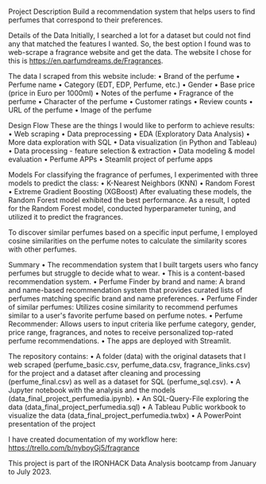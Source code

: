 Project Description
Build a recommendation system that helps users to find perfumes that correspond to their preferences.

Details of the Data
Initially, I searched a lot for a dataset but could not find any that matched the features I wanted. So, the best option I found was to web-scrape a fragrance website and get the data. The website I chose for this is https://en.parfumdreams.de/Fragrances.

The data I scraped from this website include:
• Brand of the perfume
• Perfume name
• Category (EDT, EDP, Perfume, etc.)
• Gender
• Base price (price in Euro per 1000ml)
• Notes of the perfume
• Fragrance of the perfume
• Character of the perfume
• Customer ratings
• Review counts
• URL of the perfume
• Image of the perfume

Design Flow
These are the things I would like to perform to achieve results:
• Web scraping
• Data preprocessing
• EDA (Exploratory Data Analysis)
• More data exploration with SQL
• Data visualization (in Python and Tableau)
• Data processing - feature selection & extraction
• Data modeling & model evaluation
• Perfume APPs
• Steamlit project of perfume apps 

Models
For classifying the fragrance of perfumes, I experimented with three models to predict the class:
• K-Nearest Neighbors (KNN)
• Random Forest
• Extreme Gradient Boosting (XGBoost)
After evaluating these models, the Random Forest model exhibited the best performance. As a result, I opted for the Random Forest model, conducted hyperparameter tuning, and utilized it to predict the fragrances.

To discover similar perfumes based on a specific input perfume, I employed cosine similarities on the perfume notes to calculate the similarity scores with other perfumes.

Summary
• The recommendation system that I built targets users who fancy perfumes but struggle to decide what to wear.
• This is a content-based recommendation system.
• Perfume Finder by brand and name: A brand and name-based recommendation system that provides curated lists of perfumes matching specific brand and name preferences.
• Perfume Finder of similar perfumes: Utilizes cosine similarity to recommend perfumes similar to a user's favorite perfume based on perfume notes.
• Perfume Recommender: Allows users to input criteria like perfume category, gender, price range, fragrances, and notes to receive personalized top-rated perfume recommendations.
• The apps are deployed with Streamlit.

The repository contains:
•	A folder (data) with the original datasets that I web scraped (perfume_basic.csv, perfume_data.csv, fragrance_links.csv) for the project and a dataset after cleaning and processing (perfume_final.csv) as well as a dataset for SQL (perfume_sql.csv).
•	A Jupyter notebook with the analysis and the models (data_final_project_perfumedia.ipynb).
•	An SQL-Query-File exploring the data (data_final_project_perfumedia.sql)
•	A Tableau Public workbook to visualize the data (data_final_project_perfumedia.twbx)
• A PowerPoint presentation of the project

I have created documentation of my workflow here: https://trello.com/b/nyboyGj5/fragrance

This project is part of the IRONHACK Data Analysis bootcamp from January to July 2023.


